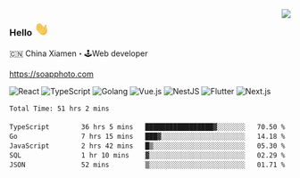 <img align="right" src="https://github-readme-stats.vercel.app/api?username=yiiu&show_icons=false&bg_color=30,e96443,904e95&title_color=fff&text_color=fff" />

### Hello <img src="https://raw.githubusercontent.com/ABSphreak/ABSphreak/master/gifs/Hi.gif" width="26px" />
 
🇨🇳 China Xiamen・🕹Web developer

https://soapphoto.com

<p align="left"><img src="https://cdn.svgporn.com/logos/react.svg" alt="React" width="32" height="32"/> <img src="https://cdn.svgporn.com/logos/typescript-icon.svg" alt="TypeScript" width="32" height="32"/> <img src="https://cdn.svgporn.com/logos/gopher.svg" alt="Golang" width="32" height="32"/> <img src="https://cdn.svgporn.com/logos/vue.svg" alt="Vue.js" width="32" height="32"/> <img src="https://cdn.svgporn.com/logos/nestjs.svg" alt="NestJS" width="32" height="32"/> <img src="https://cdn.svgporn.com/logos/flutter.svg" alt="Flutter" width="32" height="32"/> <img src="https://cdn.svgporn.com/logos/nextjs-icon.svg" alt="Next.js" width="32" height="32"/></p>


<!--START_SECTION:waka-->

```txt
Total Time: 51 hrs 2 mins

TypeScript        36 hrs 5 mins   █████████████████▓░░░░░░░   70.50 %
Go                7 hrs 15 mins   ███▓░░░░░░░░░░░░░░░░░░░░░   14.18 %
JavaScript        2 hrs 42 mins   █▒░░░░░░░░░░░░░░░░░░░░░░░   05.30 %
SQL               1 hr 10 mins    ▓░░░░░░░░░░░░░░░░░░░░░░░░   02.29 %
JSON              52 mins         ▒░░░░░░░░░░░░░░░░░░░░░░░░   01.71 %
```

<!--END_SECTION:waka-->
